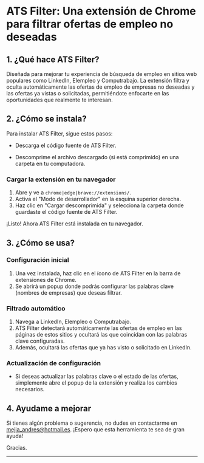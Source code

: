 # ATS Filter: Una extensión de Chrome para filtrar ofertas de empleo no deseadas

## 1. ¿Qué hace ATS Filter?

Diseñada para mejorar tu experiencia de búsqueda de empleo en sitios web populares como LinkedIn, Elempleo y Computrabajo. La extensión filtra y oculta automáticamente las ofertas de empleo de empresas no deseadas y las ofertas ya vistas o solicitadas, permitiéndote enfocarte en las oportunidades que realmente te interesan.

## 2. ¿Cómo se instala?

Para instalar ATS Filter, sigue estos pasos:

- Descarga el código fuente de ATS Filter.

- Descomprime el archivo descargado (si está comprimido) en una carpeta en tu computadora.

### Cargar la extensión en tu navegador

1. Abre y ve a `chrome|edge|brave://extensions/`.
2. Activa el "Modo de desarrollador" en la esquina superior derecha.
3. Haz clic en "Cargar descomprimida" y selecciona la carpeta donde guardaste el código fuente de ATS Filter.

¡Listo! Ahora ATS Filter está instalada en tu navegador.

## 3. ¿Cómo se usa?

### Configuración inicial

1. Una vez instalada, haz clic en el ícono de ATS Filter en la barra de extensiones de Chrome.
2. Se abrirá un popup donde podrás configurar las palabras clave (nombres de empresas) que deseas filtrar.

### Filtrado automático

1. Navega a LinkedIn, Elempleo o Computrabajo.
2. ATS Filter detectará automáticamente las ofertas de empleo en las páginas de estos sitios y ocultará las que coincidan con las palabras clave configuradas.
3. Además, ocultará las ofertas que ya has visto o solicitado en LinkedIn.

### Actualización de configuración

- Si deseas actualizar las palabras clave o el estado de las ofertas, simplemente abre el popup de la extensión y realiza los cambios necesarios.

## 4. Ayudame a mejorar

Si tienes algún problema o sugerencia, no dudes en contactarme en mejia_andres@hotmail.es. ¡Espero que esta herramienta te sea de gran ayuda!

Gracias.

---
